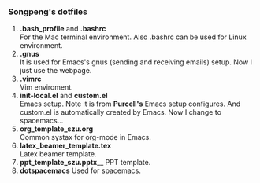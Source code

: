 ### Songpeng's dotfiles
1. **.bash_profile** and **.bashrc**  
   For the Mac terminal environment. Also .bashrc can be used for
   Linux environment.
2. **.gnus**  
   It is used for Emacs's gnus (sending and receiving emails) setup.
   Now I just use the webpage.
3. **.vimrc**  
   Vim enviroment.
4. **init-local.el** and **custom.el**  
   Emacs setup. Note it is from **Purcell's** Emacs setup configures.
   And custom.el is automatically created by Emacs.
   Now I change to spacemacs...
5. **org_template_szu.org**  
   Common systax for org-mode in Emacs.
6. **latex_beamer_template.tex**  
   Latex beamer template.
7. **ppt_template_szu.pptx**__
   PPT template.
8. **dotspacemacs**
   Used for spacemacs.
